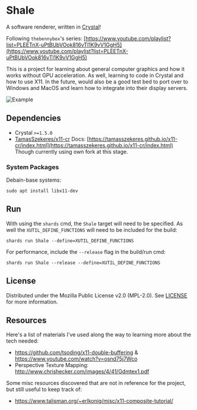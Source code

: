 # Shale
A software renderer, written in [Crystal](https://crystal-lang.org/)!

Following `thebennybox`'s series: [https://www.youtube.com/playlist?list=PLEETnX-uPtBUbVOok816vTl1K9vV1GgH5](https://www.youtube.com/playlist?list=PLEETnX-uPtBUbVOok816vTl1K9vV1GgH5)

This is a project for learning about general computer graphics and how it works without GPU acceleration. As well, learning to code in Crystal and how to use X11. In the future, would also be a good test bed to port over to Windows and MacOS and learn how to integrate into their display servers.

![Example](./example.gif)

## Dependencies

* Crystal `>=1.5.0`
* [TamasSzekeres/x11-cr](https://github.com/TamasSzekeres/x11-cr) Docs: [https://tamasszekeres.github.io/x11-cr/index.html](https://tamasszekeres.github.io/x11-cr/index.html)
	Though currently using own fork at this stage.

### System Packages

Debain-base systems:

	sudo apt install libx11-dev

## Run

With using the `shards` cmd, the `Shale` target will need to be specified. As well the `XUTIL_DEFINE_FUNCTIONS` will need to be included for the build:

	shards run Shale --define=XUTIL_DEFINE_FUNCTIONS

For performance, include the `--release` flag in the build/run cmd:

	shards run Shale --release --define=XUTIL_DEFINE_FUNCTIONS

## License

Distributed under the Mozilla Public License v2.0 (MPL-2.0). See [LICENSE](./LICENSE) for more information.

## Resources

Here's a list of materials I've used along the way to learning more about the tech needed:

* https://github.com/tsoding/x11-double-buffering & https://www.youtube.com/watch?v=osnd75j7Wco
* Perspective Texture Mapping: http://www.chrishecker.com/images/4/41/Gdmtex1.pdf

Some misc resources discovered that are not in reference for the project, but still useful to keep track of:

* https://www.talisman.org/~erlkonig/misc/x11-composite-tutorial/
